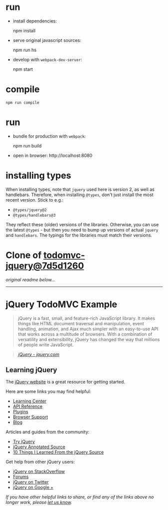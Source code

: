 # run

* install dependencies:

    npm install

* serve original javascript sources:

    npm run hs

* develop with `webpack-dev-server`:

    npm start

# compile

    npm run compile

# run

* bundle for production with `webpack`:

    npm run build

* open in browser: http://localhost:8080

# installing types

When installing types, note that `jquery` used here is version 2, as well
as handlebars. Therefore, when installing `@types`, don't just install
the most recent version. Stick to e.g.:
  * `@types/jquery@2`
  * `@types/handlebars@3`

They reflect these (older) versions of the libraries. Otherwise, you can use
the latest `@types` - but then you need to bump up versions of actual
`jquery` and `handlebars`. The typings for the libraries must match their versions.

# Clone of [todomvc-jquery@7d5d1260](https://github.com/tastejs/todomvc/tree/7d5d1260142736d992867a6138dad48e2fca4847/examples/jquery)

*original readme below...*

----

# jQuery TodoMVC Example

> jQuery is a fast, small, and feature-rich JavaScript library. It makes things like HTML document traversal and manipulation, event handling, animation, and Ajax much simpler with an easy-to-use API that works across a multitude of browsers. With a combination of versatility and extensibility, jQuery has changed the way that millions of people write JavaScript.

> _[jQuery - jquery.com](http://jquery.com)_


## Learning jQuery

The [jQuery website](http://jquery.com) is a great resource for getting started.

Here are some links you may find helpful:

* [Learning Center](http://learn.jquery.com/)
* [API Reference](http://api.jquery.com)
* [Plugins](http://plugins.jquery.com)
* [Browser Support](http://jquery.com/browser-support)
* [Blog](http://blog.jquery.com)

Articles and guides from the community:

* [Try jQuery](http://try.jquery.com)
* [jQuery Annotated Source](http://github.com/robflaherty/jquery-annotated-source)
* [10 Things I Learned From the jQuery Source](http://paulirish.com/2010/10-things-i-learned-from-the-jquery-source)

Get help from other jQuery users:

* [jQuery on StackOverflow](http://stackoverflow.com/questions/tagged/jquery)
* [Forums](http://forum.jquery.com)
* [jQuery on Twitter](http://twitter.com/jquery)
* [jQuery on Google +](https://plus.google.com/102828491884671003608/posts)

_If you have other helpful links to share, or find any of the links above no longer work, please [let us know](https://github.com/tastejs/todomvc/issues)._
